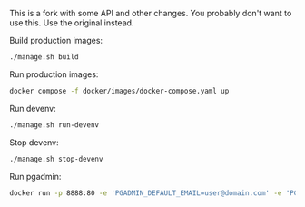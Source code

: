 This is a fork with some API and other changes. You probably don't want to use this. Use the original instead.

Build production images:

```bash
./manage.sh build
```

Run production images:

```bash
docker compose -f docker/images/docker-compose.yaml up
```

Run devenv:

```bash
./manage.sh run-devenv
```

Stop devenv:

```bash
./manage.sh stop-devenv
```


Run pgadmin:

```bash
docker run -p 8888:80 -e 'PGADMIN_DEFAULT_EMAIL=user@domain.com' -e 'PGADMIN_DEFAULT_PASSWORD=penpot' -d dpage/pgadmin4
```


